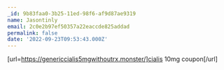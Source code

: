 ```yaml
---
_id: 9b83faa0-3b25-11ed-98f6-af9d87ae9319
name: Jasontinly
email: 2c0e2b97ef50357a22eaccde825addad
permalink: false
date: '2022-09-23T09:53:43.000Z'
---
```

[url=https://genericcialis5mgwithoutrx.monster/]cialis 10mg coupon[/url]

